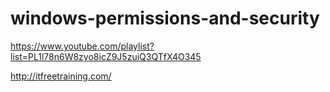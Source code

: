 # windows-permissions-and-security

https://www.youtube.com/playlist?list=PL1l78n6W8zyo8icZ9J5zuiQ3QTfX4O345

http://itfreetraining.com/


